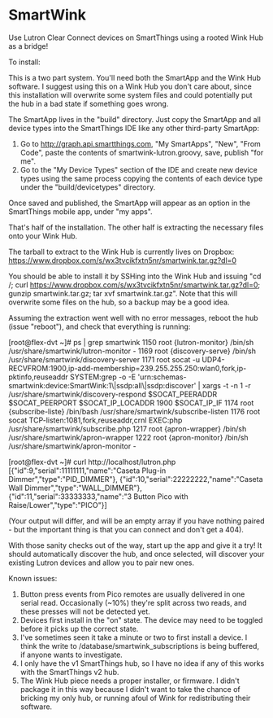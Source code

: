 # SmartWink
Use Lutron Clear Connect devices on SmartThings using a rooted Wink Hub as a bridge!

To install:

This is a two part system. You'll need both the SmartApp and the Wink Hub software. I suggest using this on a Wink Hub you don't care about, since this installation will overwrite some system files and could potentially put the hub in a bad state if something goes wrong.

The SmartApp lives in the "build" directory. Just copy the SmartApp and all device types into the SmartThings IDE like any other third-party SmartApp:

1. Go to http://graph.api.smartthings.com, "My SmartApps", "New", "From Code", paste the contents of smartwink-lutron.groovy, save, publish "for me".
2. Go to the "My Device Types" section of the IDE and create new device types using the same process copying the contents of each device type under the "build/devicetypes" directory.

Once saved and published, the SmartApp will appear as an option in the SmartThings mobile app, under "my apps".

That's half of the installation. The other half is extracting the necessary files onto your Wink Hub.

The tarball to extract to the Wink Hub is currently lives on Dropbox: https://www.dropbox.com/s/wx3tvcikfxtn5nr/smartwink.tar.gz?dl=0

You should be able to install it by SSHing into the Wink Hub and issuing "cd /; curl https://www.dropbox.com/s/wx3tvcikfxtn5nr/smartwink.tar.gz?dl=0; gunzip smartwink.tar.gz; tar xvf smartwink.tar.gz". Note that this will overwrite some files on the hub, so a backup may be a good idea.

Assuming the extraction went well with no error messages, reboot the hub (issue "reboot"), and check that everything is running:

[root@flex-dvt ~]# ps | grep smartwink
1150 root     {lutron-monitor} /bin/sh /usr/share/smartwink/lutron-monitor -
1169 root     {discovery-serve} /bin/sh /usr/share/smartwink/discovery-server
1171 root     socat -u UDP4-RECVFROM:1900,ip-add-membership=239.255.255.250:wlan0,fork,ip-pktinfo,reuseaddr SYSTEM:grep -o -E 'urn:schemas-smartwink:device:SmartWink:1\\|ssdp:all\\|ssdp:discover' | xargs -t -n 1 -r /usr/share/smartwink/discovery-respond $SOCAT_PEERADDR $SOCAT_PEERPORT $SOCAT_IP_LOCADDR 1900 $SOCAT_IP_IF
1174 root     {subscribe-liste} /bin/bash /usr/share/smartwink/subscribe-listen
1176 root     socat TCP-listen:1081,fork,reuseaddr,crnl EXEC:php /usr/share/smartwink/subscribe.php
1217 root     {apron-wrapper} /bin/sh /usr/share/smartwink/apron-wrapper
1222 root     {apron-monitor} /bin/sh /usr/share/smartwink/apron-monitor -

[root@flex-dvt ~]# curl http://localhost/lutron.php
[{"id":9,"serial":11111111,"name":"Caseta Plug-in Dimmer","type":"PID_DIMMER"},
{"id":10,"serial":22222222,"name":"Caseta Wall Dimmer","type":"WALL_DIMMER"},
{"id":11,"serial":33333333,"name":"3 Button Pico with Raise\/Lower","type":"PICO"}]

(Your output will differ, and will be an empty array if you have nothing paired - but the important thing is that you can connect and don't get a 404).

With those sanity checks out of the way, start up the app and give it a try! It should automatically discover the hub, and once selected, will discover your existing Lutron devices and allow you to pair new ones.

Known issues:

1. Button press events from Pico remotes are usually delivered in one serial read. Occasionally (~10%) they're split across two reads, and these presses will not be detected yet.
2. Devices first install in the "on" state. The device may need to be toggled before it picks up the correct state.
3. I've sometimes seen it take a minute or two to first install a device. I think the write to /database/smartwink_subscriptions is being buffered, if anyone wants to investigate.
4. I only have the v1 SmartThings hub, so I have no idea if any of this works with the SmartThings v2 hub.
5. The Wink Hub piece needs a proper installer, or firmware. I didn't package it in this way because I didn't want to take the chance of bricking my only hub, or running afoul of Wink for redistributing their software.
